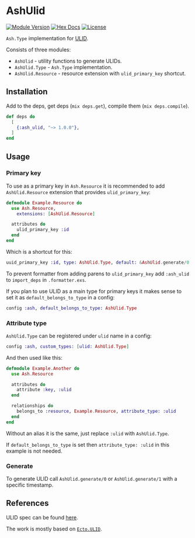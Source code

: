 # AshUlid

[![Module Version](https://img.shields.io/hexpm/v/ash_ulid)](https://hex.pm/packages/ash_ulid)
[![Hex Docs](https://img.shields.io/badge/hex-docs-lightgreen)](https://hexdocs.pm/ash_ulid/)
[![License](https://img.shields.io/hexpm/l/ash_ulid)](https://github.com/vonagam/ash_ulid/blob/master/LICENSE.md)

`Ash.Type` implementation for [ULID](https://github.com/ulid/spec).

Consists of three modules:

- `AshUlid` - utility functions to generate ULIDs.
- `AshUlid.Type` - `Ash.Type` implementation.
- `AshUlid.Resource` - resource extension with `ulid_primary_key` shortcut.

## Installation

Add to the deps, get deps (`mix deps.get`), compile them (`mix deps.compile`).

```elixir
def deps do
  [
    {:ash_ulid, "~> 1.0.0"},
  ]
end
```

## Usage

### Primary key

To use as a primary key in `Ash.Resource` it is recommended to add `AshUlid.Resource` extension that provides `ulid_primary_key`:

```elixir
defmodule Example.Resource do
  use Ash.Resource,
    extensions: [AshUlid.Resource]

  attributes do
    ulid_primary_key :id
  end
end
```

Which is a shortcut for this:

```elixir
uuid_primary_key :id, type: AshUlid.Type, default: &AshUlid.generate/0
```

To prevent formatter from adding parens to `ulid_primary_key` add `:ash_ulid` to `import_deps` in `.formatter.exs`.

If you plan to use ULID as a main type for primary keys it makes sense to set it as `default_belongs_to_type` in a config:

```elixir
config :ash, default_belongs_to_type: AshUlid.Type
```

### Attribute type

`AshUlid.Type` can be registered under `ulid` name in a config:
```elixir
config :ash, custom_types: [ulid: AshUlid.Type]
```

And then used like this:
```elixir
defmodule Example.Another do
  use Ash.Resource

  attributes do
    attribute :key, :ulid
  end

  relationships do
    belongs_to :resource, Example.Resource, attribute_type: :ulid
  end
end
```

Without an alias it is the same, just replace `:ulid` with `AshUlid.Type`.

If `default_belongs_to_type` is set then `attribute_type: :ulid` in this example is not needed.

### Generate

To generate ULID call `AshUlid.generate/0` or `AshUlid.generate/1` with a specific timestamp.

## References

ULID spec can be found [here](https://github.com/ulid/spec).

The work is mostly based on [`Ecto.ULID`](https://github.com/TheRealReal/ecto-ulid).
